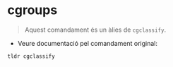 # cgroups

> Aquest comandament és un àlies de `cgclassify`.

- Veure documentació pel comandament original:

`tldr cgclassify`
